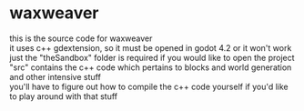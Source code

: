 # waxweaver
this is the source code for waxweaver<br/>
it uses c++ gdextension, so it must be opened in godot 4.2 or it won't work<br/>
just the "theSandbox" folder is required if you would like to open the project<br/>
"src" contains the c++ code which pertains to blocks and world generation and other intensive stuff<br/>
you'll have to figure out how to compile the c++ code yourself if you'd like to play around with that stuff<br/>
